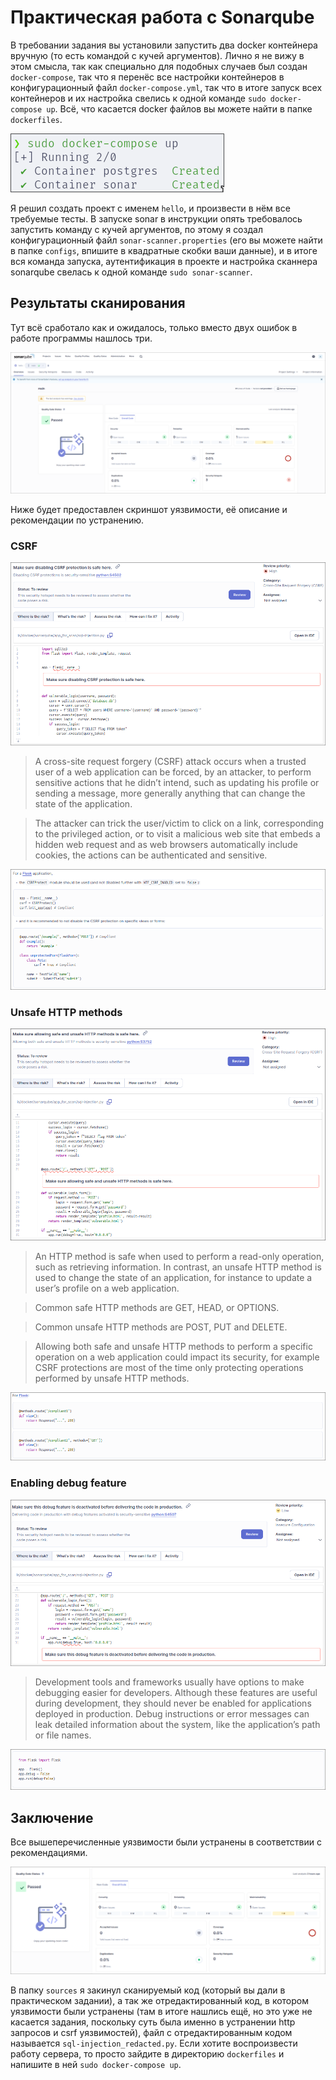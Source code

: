 # Практическая работа с Sonarqube

В требовании задания вы установили запустить два docker контейнера вручную (то есть командой с кучей аргументов). Лично я не вижу в этом смысла, так как специально для подобных случаев был создан `docker-compose`, так что я перенёс все настройки контейнеров в конфигурационный файл `docker-compose.yml`, так что в итоге запуск всех контейнеров и их настройка свелись к одной команде `sudo docker-compose up`. Всё, что касается docker файлов вы можете найти в папке `dockerfiles`.

![postgres_and_sonar](./screenshots/postgres_and_sonar_runned_succesfully.png)

Я решил создать проект с именем `hello`, и произвести в нём все требуемые тесты. В запуске sonar в инструкции опять требовалось запустить команду с кучей аргументов, по этому я создал конфигурационный файл `sonar-scanner.properties` (его вы можете найти в папке `configs`, впишите в квадратные скобки ваши данные), и в итоге вся команда запуска, аутентификация в проекте и настройка сканнера sonarqube свелась к одной команде `sudo sonar-scanner`.

## Результаты сканирования

Тут всё сработало как и ожидалось, только вместо двух ошибок в работе программы нашлось три. 

![hotspots](./screenshots/security_hotspots.png)

Ниже будет предоставлен скриншот уязвимости, её описание и рекомендации по устранению.

### CSRF

![csrf](./screenshots/csrf.png)

> A cross-site request forgery (CSRF) attack occurs when a trusted user of a web application can be forced, by an attacker, to perform sensitive actions that he didn’t intend, such as updating his profile or sending a message, more generally anything that can change the state of the application.

> The attacker can trick the user/victim to click on a link, corresponding to the privileged action, or to visit a malicious web site that embeds a hidden web request and as web browsers automatically include cookies, the actions can be authenticated and sensitive.

![recommendations](./screenshots/csrf_rec.png)

### Unsafe HTTP methods

![methods](./screenshots/http_methods.png)

> An HTTP method is safe when used to perform a read-only operation, such as retrieving information. In contrast, an unsafe HTTP method is used to change the state of an application, for instance to update a user’s profile on a web application.

> Common safe HTTP methods are GET, HEAD, or OPTIONS.

> Common unsafe HTTP methods are POST, PUT and DELETE.

> Allowing both safe and unsafe HTTP methods to perform a specific operation on a web application could impact its security, for example CSRF protections are most of the time only protecting operations performed by unsafe HTTP methods.

![recommendations](./screenshots/methods_rec.png)

### Enabling debug feature

![debug](./screenshots/debug.png)

> Development tools and frameworks usually have options to make debugging easier for developers. Although these features are useful during development, they should never be enabled for applications deployed in production. Debug instructions or error messages can leak detailed information about the system, like the application’s path or file names.

![recommendations](./screenshots/debug_rec.png)

## Заключение

Все вышеперечисленные уязвимости были устранены в соответствии с рекомендациями.

![fixed](./screenshots/fixed.png)

В папку `sources` я закинул сканируемый код (который вы дали в практическом задании), а так же отредактированный код, в котором уязвимости были устранены (там в итоге нашлись ещё, но это уже не касается задания, поскольку суть была именно в устранении http запросов и csrf уязвимостей), файл с отредактированным кодом называется `sql-injection_redacted.py`. Если хотите воспроизвести работу сервера, то просто зайдите в директорию `dockerfiles` и напишите в ней `sudo docker-compose up`.
